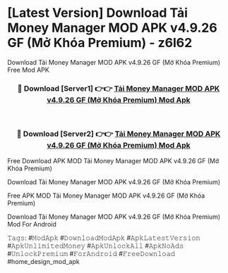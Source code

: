 # [Latest Version] Download Tải Money Manager MOD APK v4.9.26 GF (Mở Khóa Premium) - z6l62

Download Tải Money Manager MOD APK v4.9.26 GF (Mở Khóa Premium) Free Mod APK

<div align="center">
<h3>🔴 Download [Server1] 👉👉 <a href="https://apk-comot.site?title=Tải_Money_Manager_MOD_APK_v4.9.26_GF_(Mở_Khóa_Premium)">Tải Money Manager MOD APK v4.9.26 GF (Mở Khóa Premium) Mod Apk</a></h3><br>

<h3>🔴 Download [Server2] 👉👉 <a href="https://apk-comot.site?title=Tải_Money_Manager_MOD_APK_v4.9.26_GF_(Mở_Khóa_Premium)">Tải Money Manager MOD APK v4.9.26 GF (Mở Khóa Premium) Mod Apk</a></h3>
</div>


Free Download APK MOD Tải Money Manager MOD APK v4.9.26 GF (Mở Khóa Premium)

Download Tải Money Manager MOD APK v4.9.26 GF (Mở Khóa Premium) 

Free APK MOD Tải Money Manager MOD APK v4.9.26 GF (Mở Khóa Premium) 

Download Tải Money Manager MOD APK v4.9.26 GF (Mở Khóa Premium) Mod For Android

𝚃𝚊𝚐𝚜: #𝙼𝚘𝚍𝙰𝚙𝚔 #𝙳𝚘𝚠𝚗𝚕𝚘𝚊𝚍𝙼𝚘𝚍𝙰𝚙𝚔 #𝙰𝚙𝚔𝙻𝚊𝚝𝚎𝚜𝚝𝚅𝚎𝚛𝚜𝚒𝚘𝚗 #𝙰𝚙𝚔𝚄𝚗𝚕𝚒𝚖𝚒𝚝𝚎𝚍𝙼𝚘𝚗𝚎𝚢 #𝙰𝚙𝚔𝚄𝚗𝚕𝚘𝚌𝚔𝙰𝚕𝚕 #𝙰𝚙𝚔𝙽𝚘𝙰𝚍𝚜 #𝚄𝚗𝚕𝚘𝚌𝚔𝙿𝚛𝚎𝚖𝚒𝚞𝚖 #𝙵𝚘𝚛𝙰𝚗𝚍𝚛𝚘𝚒𝚍 #𝙵𝚛𝚎𝚎𝙳𝚘𝚠𝚗𝚕𝚘𝚊𝚍 #home_design_mod_apk